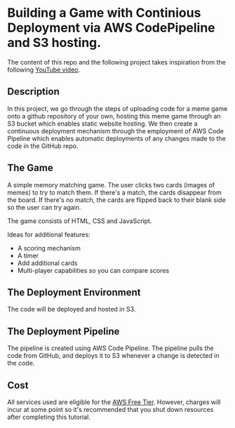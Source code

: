 # Building a Game with Continious Deployment via AWS CodePipeline and S3 hosting.

The content of this repo and the following project takes inspiration from the following [YouTube video](https://youtu.be/biYVW1TMYAU).

## Description
In this project, we go through the steps of uploading code for a meme game onto a github repository of your own, hosting this meme game through an S3 bucket which enables static website hosting. We then create a continuous deployment mechanism through the employment of AWS Code Pipeline which enables automatic deployments of any changes made to the code in the GitHub repo.

## The Game
A simple memory matching game.  The user clicks two cards (images of memes) to try to match them.  If there's a match, the cards disappear from the board.  If there's no match, the cards are flipped back to their blank side so the user can try again.

The game consists of HTML, CSS and JavaScript.

Ideas for additional features:
- A scoring mechanism
- A timer
- Add additional cards
- Multi-player capabilities so you can compare scores 

## The Deployment Environment
The code will be deployed and hosted in S3.

## The Deployment Pipeline
The pipeline is created using AWS Code Pipeline.  The pipeline pulls the code from GitHub, and deploys it to S3 whenever a change is detected in the code.

## Cost
All services used are eligible for the [AWS Free Tier](https://aws.amazon.com/free/).  However, charges will incur at some point so it's recommended that you shut down resources after completing this tutorial.
